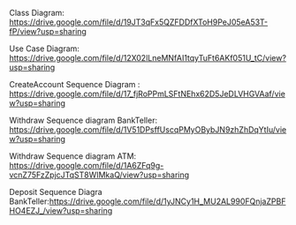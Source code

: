 Class Diagram: https://drive.google.com/file/d/19JT3qFx5QZFDDfXToH9PeJ05eA53T-fP/view?usp=sharing

Use Case Diagram: https://drive.google.com/file/d/12X02lLneMNfAI1tqyTuFt6AKf051U_tC/view?usp=sharing

CreateAccount Sequence Diagram : https://drive.google.com/file/d/17_fjRoPPmLSFtNEhx62D5JeDLVHGVAaf/view?usp=sharing

Withdraw Sequence diagram BankTeller: https://drive.google.com/file/d/1V51DPsffUscqPMyOBybJN9zhZhDqYtIu/view?usp=sharing

Withdraw Sequence diagram ATM: https://drive.google.com/file/d/1A6ZFq9g-vcnZ75FzZpjcJTqST8WIMkaQ/view?usp=sharing

Deposit Sequence Diagra BankTeller:https://drive.google.com/file/d/1yJNCy1H_MU2AL990FQnjaZPBFHO4EZJ_/view?usp=sharing
